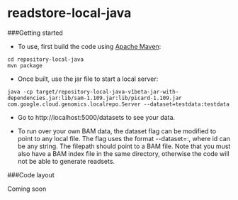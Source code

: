 readstore-local-java
==============

###Getting started
* To use, first build the code using <a href="http://maven.apache.org/download.cgi">Apache Maven</a>:

```
cd repository-local-java
mvn package
```

* Once built, use the jar file to start a local server:
```
java -cp target/repository-local-java-v1beta-jar-with-dependencies.jar:lib/sam-1.109.jar:lib/picard-1.109.jar com.google.cloud.genomics.localrepo.Server --dataset=testdata:testdata
```

* Go to http://localhost:5000/datasets to see your data.

* To run over your own BAM data, the dataset flag can be modified to point to
any local file. The flag uses the format --dataset=<id>:<filepath>, where id can
be any string. The filepath should point to a BAM file. Note that you must also
have a BAM index file in the same directory, otherwise the code will not be able
to generate readsets.


###Code layout

Coming soon